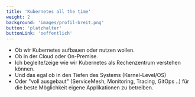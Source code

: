 ```yaml
---
title: 'Kubernetes all the time'
weight: 2
background: 'images/profil-breit.png'
button: 'platzhalter'
buttonLink: 'oeffentlich'
---
```




* Ob wir Kubernetes aufbauen oder nutzen wollen. 
* Ob in der Cloud oder On-Premise.
* Ich begleite/zeige wie wir Kubernetes als Rechenzentrum verstehen können.
* Und das egal ob in den Tiefen des Systems (Kernel-Level/OS)
* Oder "voll ausgebaut" (ServiceMesh, Monitoring, Tracing, GitOps ..) für die beste Möglichkeit eigene Applikationen zu betreiben.
